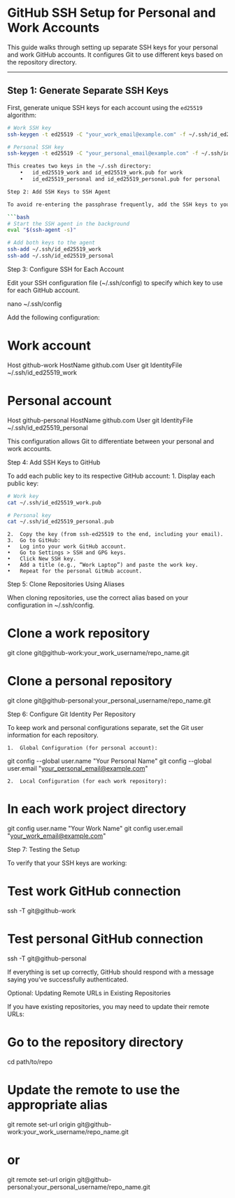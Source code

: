 # GitHub SSH Setup for Personal and Work Accounts

This guide walks through setting up separate SSH keys for your personal and work GitHub accounts. It configures Git to use different keys based on the repository directory.

---

## Step 1: Generate Separate SSH Keys

First, generate unique SSH keys for each account using the `ed25519` algorithm:

```bash
# Work SSH key
ssh-keygen -t ed25519 -C "your_work_email@example.com" -f ~/.ssh/id_ed25519_work

# Personal SSH key
ssh-keygen -t ed25519 -C "your_personal_email@example.com" -f ~/.ssh/id_ed25519_personal

This creates two keys in the ~/.ssh directory:
	•	id_ed25519_work and id_ed25519_work.pub for work
	•	id_ed25519_personal and id_ed25519_personal.pub for personal

Step 2: Add SSH Keys to SSH Agent

To avoid re-entering the passphrase frequently, add the SSH keys to your SSH agent:

```bash
# Start the SSH agent in the background
eval "$(ssh-agent -s)"

# Add both keys to the agent
ssh-add ~/.ssh/id_ed25519_work
ssh-add ~/.ssh/id_ed25519_personal
```

Step 3: Configure SSH for Each Account

Edit your SSH configuration file (~/.ssh/config) to specify which key to use for each GitHub account.

nano ~/.ssh/config

Add the following configuration:

# Work account
Host github-work
    HostName github.com
    User git
    IdentityFile ~/.ssh/id_ed25519_work

# Personal account
Host github-personal
    HostName github.com
    User git
    IdentityFile ~/.ssh/id_ed25519_personal

This configuration allows Git to differentiate between your personal and work accounts.

Step 4: Add SSH Keys to GitHub

To add each public key to its respective GitHub account:
	1.	Display each public key:

```bash
# Work key
cat ~/.ssh/id_ed25519_work.pub

# Personal key
cat ~/.ssh/id_ed25519_personal.pub
```

	2.	Copy the key (from ssh-ed25519 to the end, including your email).
	3.	Go to GitHub:
	•	Log into your work GitHub account.
	•	Go to Settings > SSH and GPG keys.
	•	Click New SSH key.
	•	Add a title (e.g., “Work Laptop”) and paste the work key.
	•	Repeat for the personal GitHub account.

Step 5: Clone Repositories Using Aliases

When cloning repositories, use the correct alias based on your configuration in ~/.ssh/config.

# Clone a work repository
git clone git@github-work:your_work_username/repo_name.git

# Clone a personal repository
git clone git@github-personal:your_personal_username/repo_name.git

Step 6: Configure Git Identity Per Repository

To keep work and personal configurations separate, set the Git user information for each repository.

	1.	Global Configuration (for personal account):

git config --global user.name "Your Personal Name"
git config --global user.email "your_personal_email@example.com"

	2.	Local Configuration (for each work repository):

# In each work project directory
git config user.name "Your Work Name"
git config user.email "your_work_email@example.com"

Step 7: Testing the Setup

To verify that your SSH keys are working:

# Test work GitHub connection
ssh -T git@github-work

# Test personal GitHub connection
ssh -T git@github-personal

If everything is set up correctly, GitHub should respond with a message saying you’ve successfully authenticated.

Optional: Updating Remote URLs in Existing Repositories

If you have existing repositories, you may need to update their remote URLs:

# Go to the repository directory
cd path/to/repo

# Update the remote to use the appropriate alias
git remote set-url origin git@github-work:your_work_username/repo_name.git
# or
git remote set-url origin git@github-personal:your_personal_username/repo_name.git



